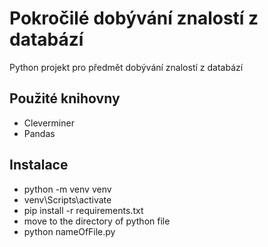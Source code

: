 # Pokročilé dobývání znalostí z databází
Python projekt pro předmět dobývání znalostí z databází

## Použité knihovny
- Cleverminer
- Pandas

## Instalace
- python -m venv venv
- venv\Scripts\activate
- pip install -r requirements.txt
- move to the directory of python file
- python nameOfFile.py